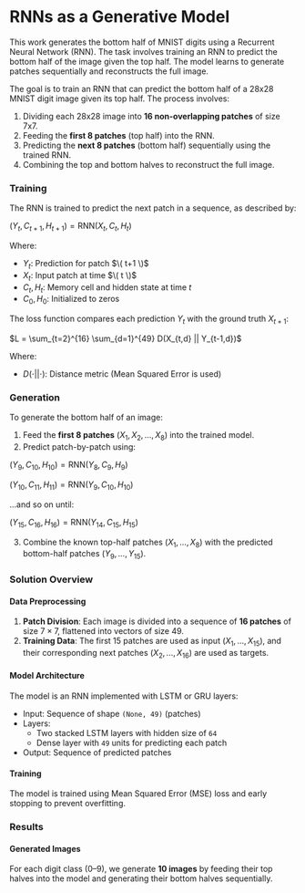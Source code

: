 # RNNs as a Generative Model

This work generates the bottom half of MNIST digits using a Recurrent Neural Network (RNN). The task involves training an RNN to predict the bottom half of the image given the top half. The model learns to generate patches sequentially and reconstructs the full image.

The goal is to train an RNN that can predict the bottom half of a 28x28 MNIST digit image given its top half. The process involves:

1. Dividing each 28x28 image into **16 non-overlapping patches** of size 7x7.
2. Feeding the **first 8 patches** (top half) into the RNN.
3. Predicting the **next 8 patches** (bottom half) sequentially using the trained RNN.
4. Combining the top and bottom halves to reconstruct the full image.
   
### Training
The RNN is trained to predict the next patch in a sequence, as described by:


$(Y_t, C_{t+1}, H_{t+1}) = \text{RNN}(X_t, C_t, H_t)$

Where:
- $Y_t$: Prediction for patch $\( t+1 \)$
- $X_t$: Input patch at time $\( t \)$
- $C_t, H_t$: Memory cell and hidden state at time $t$ 
- $C_0, H_0$: Initialized to zeros

The loss function compares each prediction $Y_t$ with the ground truth $X_{t+1}$:

$L = \sum_{t=2}^{16} \sum_{d=1}^{49} D(X_{t,d} || Y_{t-1,d})$

Where:
- $D(\cdot || \cdot)$: Distance metric (Mean Squared Error is used)

### Generation
To generate the bottom half of an image:
1. Feed the **first 8 patches** $(X_1, X_2, ..., X_8)$ into the trained model.
2. Predict patch-by-patch using:


$(Y_9, C_{10}, H_{10}) = \text{RNN}(Y_8, C_9, H_9)$

$(Y_{10}, C_{11}, H_{11}) = \text{RNN}(Y_9, C_{10}, H_{10})$

...and so on until:

$(Y_{15}, C_{16}, H_{16}) = \text{RNN}(Y_{14}, C_{15}, H_{15})$

3. Combine the known top-half patches $(X_1, ..., X_8)$ with the predicted bottom-half patches $(Y_9, ..., Y_{15})$.

### Solution Overview

#### Data Preprocessing
1. **Patch Division**: Each image is divided into a sequence of **16 patches** of size $7 \times 7$, flattened into vectors of size 49.
2. **Training Data**: The first 15 patches are used as input $( X_1, ..., X_{15})$, and their corresponding next patches $( X_2, ..., X_{16})$ are used as targets.

#### Model Architecture
The model is an RNN implemented with LSTM or GRU layers:
- Input: Sequence of shape `(None, 49)` (patches)
- Layers:
    - Two stacked LSTM layers with hidden size of `64`
    - Dense layer with `49` units for predicting each patch
- Output: Sequence of predicted patches

#### Training
The model is trained using Mean Squared Error (MSE) loss and early stopping to prevent overfitting.

### Results

#### Generated Images
For each digit class (0–9), we generate **10 images** by feeding their top halves into the model and generating their bottom halves sequentially.



